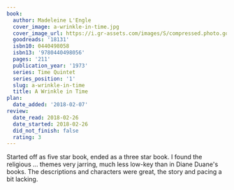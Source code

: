 ```yaml
---
book:
  author: Madeleine L'Engle
  cover_image: a-wrinkle-in-time.jpg
  cover_image_url: https://i.gr-assets.com/images/S/compressed.photo.goodreads.com/books/1329061522l/18131._SX98_.jpg
  goodreads: '18131'
  isbn10: 0440498058
  isbn13: '9780440498056'
  pages: '211'
  publication_year: '1973'
  series: Time Quintet
  series_position: '1'
  slug: a-wrinkle-in-time
  title: A Wrinkle in Time
plan:
  date_added: '2018-02-07'
review:
  date_read: 2018-02-26
  date_started: 2018-02-26
  did_not_finish: false
  rating: 3
---
```


Started off as five star book, ended as a three star book. I found the religious … themes very jarring, much less low-key than in Diane Duane's books. The descriptions and characters were great, the story and pacing a bit lacking.
